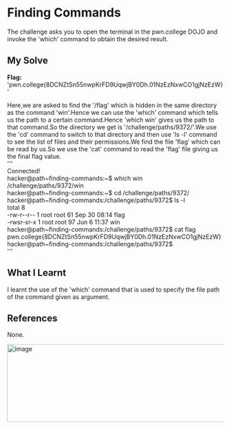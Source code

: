 # Finding Commands
The challenge asks you to open the terminal in the pwn.college DOJO and invoke the 'which' command to obtain the desired result.      

## My Solve
**Flag:** 'pwn.college{8DCNZtSn55nwpKrFD9UqwjBY0Dh.01NzEzNxwCO1gjNzEzW}'      

Here,we are asked to find the '/flag' which is hidden in the same directory as the command 'win'.Hence we can use the 'which' command which tells us the path to a certain command.Hence 'which win' gives us the path to that command.So the directory we get is '/challenge/paths/9372/'.We use the 'cd' command to switch to that directory and then use 'ls -l' command to see the list of files and their permissions.We find the file 'flag' which can be read by us.So we use the 'cat' command to read the 'flag' file giving us the final flag value.     
'''        
Connected!                                                                              
hacker@path~finding-commands:~$ which win        
/challenge/paths/9372/win      
hacker@path~finding-commands:~$ cd /challenge/paths/9372/        
hacker@path~finding-commands:/challenge/paths/9372$ ls -l        
total 8        
-rw-r--r-- 1 root root 61 Sep 30 08:14 flag      
-rwsr-xr-x 1 root root 97 Jun  6 11:37 win        
hacker@path~finding-commands:/challenge/paths/9372$ cat flag      
pwn.college{8DCNZtSn55nwpKrFD9UqwjBY0Dh.01NzEzNxwCO1gjNzEzW}      
hacker@path~finding-commands:/challenge/paths/9372$         
'''       

## What I Learnt
I learnt the use of the 'which' command that is used to specify the file path of the command given as argument.      

## References 
None.        


<img width="750" height="181" alt="image" src="https://github.com/user-attachments/assets/12638f3a-38d5-436e-a7af-58a60fc02e64" />
